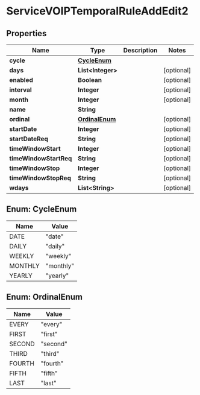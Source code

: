 

# ServiceVOIPTemporalRuleAddEdit2


## Properties

| Name | Type | Description | Notes |
|------------ | ------------- | ------------- | -------------|
|**cycle** | [**CycleEnum**](#CycleEnum) |  |  |
|**days** | **List&lt;Integer&gt;** |  |  [optional] |
|**enabled** | **Boolean** |  |  [optional] |
|**interval** | **Integer** |  |  [optional] |
|**month** | **Integer** |  |  [optional] |
|**name** | **String** |  |  |
|**ordinal** | [**OrdinalEnum**](#OrdinalEnum) |  |  [optional] |
|**startDate** | **Integer** |  |  [optional] |
|**startDateReq** | **String** |  |  [optional] |
|**timeWindowStart** | **Integer** |  |  [optional] |
|**timeWindowStartReq** | **String** |  |  [optional] |
|**timeWindowStop** | **Integer** |  |  [optional] |
|**timeWindowStopReq** | **String** |  |  [optional] |
|**wdays** | **List&lt;String&gt;** |  |  [optional] |



## Enum: CycleEnum

| Name | Value |
|---- | -----|
| DATE | &quot;date&quot; |
| DAILY | &quot;daily&quot; |
| WEEKLY | &quot;weekly&quot; |
| MONTHLY | &quot;monthly&quot; |
| YEARLY | &quot;yearly&quot; |



## Enum: OrdinalEnum

| Name | Value |
|---- | -----|
| EVERY | &quot;every&quot; |
| FIRST | &quot;first&quot; |
| SECOND | &quot;second&quot; |
| THIRD | &quot;third&quot; |
| FOURTH | &quot;fourth&quot; |
| FIFTH | &quot;fifth&quot; |
| LAST | &quot;last&quot; |




